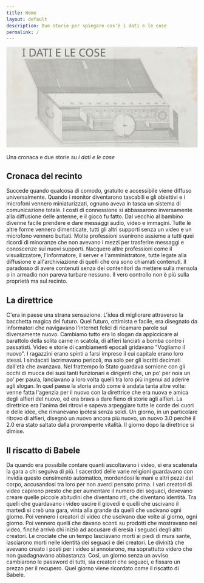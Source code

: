 ```yaml
---
title: Home
layout: default
description: Due storie per spiegare cos'è i dati e le cose
permalink: /
---
```


![copertina](/assets/images/cose_meta.svg)

Una cronaca e due storie su *i dati e le cose*

## Cronaca del recinto
Succede quando qualcosa di comodo, gratuito e accessibile viene diffuso universalmente. Quando i monitor diventarono tascabili e gli obiettivi e i microfoni vennero miniaturizzati, ognuno aveva in tasca un sistema di comunicazione totale. I costi di connessione si abbassarono inversamente alla diffusione delle antenne, e il gioco fu fatto. Dal vecchio al bambino divenne facile prendere e dare messaggi audio, video e immagini. Tutte le altre forme vennero dimenticate, tutti gli altri supporti senza un video e un microfono vennero buttati. Molte professioni svanirono assieme a tutti quei ricordi di minoranze che non avevano i mezzi per trasferire messaggi e conoscenze sui nuovi supporti. Nacquero altre professioni come il visualizzatore, l'informatore, il server e l'amministratore, tutte legate alla diffusione e all'archiviazione di quelli che ora sono chiamati contenuti. Il paradosso di avere contenuti senza dei contenitori da mettere sulla mensola o in armadio non pareva turbare nessuno. Il vero controllo non è più sulla proprietà ma sul recinto.

## La direttrice
C'era in paese una strana sensazione. L'idea di migliorare attraverso la bacchetta magica del futuro. Quel futuro, ottimista e facile, era disegnato da informatori che navigavano l'internet felici di ricamare parole sul diversamente nuovo. Cambiamo tutto era lo slogan da appiccicare al barattolo della solita carne in scatola, di alfieri lanciati a bomba contro i passatisti. Video e storie di cambiamenti epocali gridavano "Vogliamo il nuovo". I ragazzini erano spinti a farsi imprese il cui capitale erano loro stessi. I sindacati lacrimavano pericoli, ma solo per gli iscritti decimati dall'età che avanzava. Nel frattempo lo Stato guardava sornione con gli occhi di mucca dei suoi tanti funzionari e dirigenti che, un po' per noia un po' per paura, lanciavano a loro volta quelli tra loro più ingenui ad aderire agli slogan. In quel paese la storia andò come è andata tanta altre volte: venne fatta l'agenzia per il nuovo con la direttrice che era nuova e amica degli alfieri del nuovo, ed era brava a dare fieno di storie agli alfieri. La direttrice era l'anima dei ritrovi e sapeva arpeggiare tutte le corde dei cuori e delle idee, che rimanevano ipotesi senza soldi. Un giorno, in un particolare ritrovo di alfieri, disegnò un nuovo ancora più nuovo, un nuovo 3.0 perché il 2.0 era stato saltato dalla prorompente vitalità. Il giorno dopo la direttrice si dimise.

## Il riscatto di Babele
Da quando era possibile contare quanti ascoltavano i video, si era scatenata la gara a chi seguiva di più. I sacerdoti delle varie religioni guardavano con invidia questo censimento automatico, mordendosi le mani e altri pezzi del corpo, accusandosi tra loro per non averci pensato prima. I vari creatori di video capirono presto che per aumentare il numero dei seguaci, dovevano creare quelle piccole abitudini che diventano riti, che diventano identità. Tra quelli che guardavano i video uscire il giovedì e quelli che uscivano il martedì si creò una gara, vinta alla grande da quelli che uscivano ogni giorno. Poi vennero i creatori di video che uscivano due volte al giorno, ogni giorno. Poi vennero quelli che davano sconti su prodotti che mostravano nei video, finché arrivò chi iniziò ad accusare di eresia i seguaci degli altri creatori. Le crociate che un tempo lasciavano morti ai piedi di mura sante, lasciarono morti nelle identità dei seguaci e dei creatori. Le divinità che avevano creato i posti per i video si annoiarono, ma soprattutto videro che non guadagnavano abbastanza. Così, un giorno senza un avviso cambiarono le password di tutti, sia creatori che seguaci, e fissaro un prezzo per il recupero. Quel giorno viene ricordato come il riscatto di Babele.
